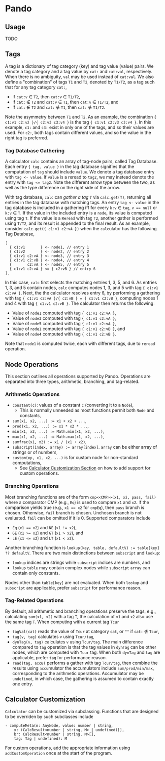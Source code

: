 # Pando

## Usage

TODO

## Tags

A tag is a dictionary of tag category (key) and tag value (value) pairs.
We denote a tag category and a tag value by `cat:` and `cat:val`, respectively.
When there is no ambiguity, `val` may be used instead of `cat:val`.
We also define a "combination" of tags `T1` and `T2`, denoted by `T1/T2`, as a tag such that for any tag category `cat:`,

- If `cat:v` ∈ `T2`, then `cat:v` ∈ `T1/T2`,
- If `cat:` ∉ `T2` and `cat:v` ∈ `T1`, then `cat:v` ∈ `T1/T2`, and
- If `cat:` ∉ `T2` and `cat:` ∉ `T1`, then `cat:` ∉ `T1/T2`.

Note the asymmetry between `T1` and `T2`.
As an example, the combination `{ c1:v1 c2:v2 }/{ c2:v3 c3:v4 }` is the tag `{ c1:v1 c2:v3 c3:v4 }`.
In this example, `c1:` and `c3:` exist in only one of the tags, and so their values are used.
For `c2:`, both tags contain different values, and so the value in the right tag is preferred.

### Tag Database Gathering

A calculator `calc` contains an array of tag-node pairs, called Tag Database.
Each entry `{ tag, value }` in the tag database signifies that the computation of `tag` should include `value`.
We denote a tag database entry with `tag <- value`.
If `value` is a reread to `tag2`, we may instead denote the entry with `tag <= tag2`.
Note the different arrow type between the two, as well as the type difference on the right side of the arrow.

With tag database, `calc` can _gather a tag `T`_ via `calc.get(T)`, returning all entries in the tag database with matching tags.
An entry `tag <- value` in the tag database is included in a gathering iff for every `k:v` ∈ `tag`, `v == null` or `k:v` ∈ `T`.
If the value in the included entry is a `node`, its value is computed using tag `T`.
If the value is a `Reread` with tag `T2`, another gather is performed using `T/T2`, and its result is appended to the final result.
As an example, consider `calc.get({ c1:v1 c2:vA })` when the `calc`ulator has the following Tag Database,

```
[
  { c1:v1       } <- node1, // entry 1
  { c1:v2       } <- node2, // entry 2
  { c1:v1 c2:vA } <- node3, // entry 3
  { c1:v1 c2:vB } <- node4, // entry 4
  {       c2:vA } <- node5, // entry 5
  { c1:v1 c2:vA } <= { c2:vB } // entry 6
].
```

In this case, `calc` first selects the matching entries 1, 3, 5, and 6.
As entries 1, 3, and 5 contain nodes, `calc` computes nodes 1, 3, and 5 with tag `{ c1:v1 c2:vA }`.
Next, the the calculator resolves entry 6, by performing a gathering with tag `{ c1:v1 c2:vA }/{ c2:vB } = { c1:v1 c2:vB }`, computing nodes 1 and 4 with tag `{ c1:v1 c2:vB }`.
The calculator then returns the following:

- Value of `node1` computed with tag `{ c1:v1 c2:vA }`,
- Value of `node3` computed with tag `{ c1:v1 c2:vA }`,
- Value of `node5` computed with tag `{ c1:v1 c2:vA }`,
- Value of `node1` computed with tag `{ c1:v1 c2:vB }`, and
- Value of `node4` computed with tag `{ c1:v1 c2:vB }`.

Note that `node1` is computed twice, each with different tags, due to `reread` operation.

## Node Operations

This section outlines all operations supported by Pando.
Operations are separated into three types, arithmetic, branching, and tag-related.

### Arithmetic Operations

- `constant(c)`: values of a constant `c` (converting it to a `Node`),
  - This is normally unneeded as most functions permit both `Node` and constants,
- `sum(x1, x2, ...) := x1 + x2 + ...`,
- `prod(x1, x2, ...) := x1 * x2 * ...`,
- `min(x1, x2, ...) := Math.min(x1, x2, ...)`,
- `max(x1, x2, ...) := Math.max(x1, x2, ...)`,
- `sumfrac(x1, x2) := x1 / (x1 + x2)`,
- `subscript(index, array) := array[index]`.
  `array` can be either array of strings or of numbers,
- `custom(op, x1, x2, ...)` is for custom node for non-standard computations,
  - See [Calculator Customization Section](#customize) on how to add support for custom operations.

### Branching Operations

Most branching functions are of the form `cmp<<CMP>>(x1, x2, pass, fail)` where a comparator CMP (e.g., `Eq`) is used to compare `x1` and `x2`.
If the comparison yields true (e.g., `x1 == x2` for `cmpEq`), then `pass` branch is chosen.
Otherwise, `fail` branch is chosen.
Unchosen branch is not evaluated.
`fail` can be omitted if it is 0.
Supported comparators include

- `Eq` (`x1 == x2`) and `NE` (`x1 != x2`),
- `GE` (`x1 >= x2`) and `GT` (`x1 > x2`), and
- `LE` (`x1 <= x2`) and `LT` (`x1 < x2`).

Another branching function is `lookup(key, table, defaultV) := table[key] ?? defaultV`.
There are two main distinctions between `subscript` and `lookup`:

- `lookup` indices are strings while `subscript` indices are numbers, and
- `lookup` `table` may contain complex nodes while `subscript` `array` can contain only constants.

Nodes other than `table[key]` are not evaluated.
When both `lookup` and `subscript` are applicable, prefer `subscript` for performance reason.

### Tag-Related Operations

By default, all arithmetic and branching operations preserve the tags, e.g., calculating `sum(x1, x2)` with a tag `T`, the calculation of `x1` and `x2` also use the same tag `T`.
When computing with a current tag `Tcur`

- `tagVal(cat)` reads the value of `Tcur` at category `cat`, or `""` if `cat:` ∉ `Tcur`,
- `tag(v, tag)` calculates `v` using `Tcur/tag`,
- `dynTag(v, tag)` calculates `v` using `Tcur/tag`.
  The main difference compared to `tag` operation is that the tag values in `dynTag` can be other nodes, which are computed with `Tcur` tag.
  When both `dynTag` and `tag` are applicable, prefer `tag` for performance reason.
- `read(tag, accu)` performs a gather with tag `Tcur/tag`, then combine the results using `accu`mulator the accumulators include `sum/prod/min/max`, corresponding to the arithmetic operations.
  Accumulator may be `undefined`, in which case, the gathering is assumed to contain exactly one entry.

## <a name="customize"></a> Calculator Customization

`Calculator` can be customized via subclassing.
Functions that are designed to be overriden by such subclasses include

```
- computeMeta(n: AnyNode, value: number | string,
    x: (CalcResult<number | string, M> | undefined)[],
    br: CalcResult<number | string, M>[],
    tag: Tag | undefined): M
```

For custom operations, add the appropriate information using `addCustomOperation` once at the start of the program.
